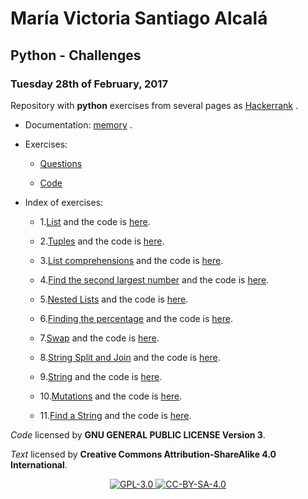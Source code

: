 # María Victoria Santiago Alcalá

## Python - Challenges

### Tuesday 28th of February, 2017

Repository with **python** exercises from several pages as [Hackerrank](https://www.hackerrank.com/domains/python) .

* Documentation: [memory](https://stiago.github.io/Python/) .

* Exercises:
    
    - [Questions](https://github.com/STiago/Python/tree/master/Questions)
    
    - [Code](https://github.com/STiago/Python/tree/master/Code)

* Index of exercises:

    - 1.[List](https://github.com/STiago/Python/blob/master/Questions/1Lists.md) and the code is [here](https://github.com/STiago/Python/blob/master/Code/1lists.py).

    - 2.[Tuples](https://github.com/STiago/Python/blob/master/Questions/2Tuples.md) and the code is [here](https://github.com/STiago/Python/blob/master/Code/2tuples.py).

    - 3.[List comprehensions](https://github.com/STiago/Python/blob/master/Questions/3ListComprehension.md) and the code is [here](https://github.com/STiago/Python/blob/master/Code/3listcomprehension.py).

    - 4.[Find the second largest number](https://github.com/STiago/Python/blob/master/Questions/4SLNumber.md) and the code is [here](https://github.com/STiago/Python/blob/master/Code/4SecondLargest.py).

    - 5.[Nested Lists](https://github.com/STiago/Python/blob/master/Questions/5NestedList.md) and the code is [here](https://github.com/STiago/Python/blob/master/Code/5nestedlist.py).

    - 6.[Finding the percentage](https://github.com/STiago/Python/blob/master/Questions/6FindingPercentage.md) and the code is [here](https://github.com/STiago/Python/blob/master/Code/6Fpercentage.py).

    - 7.[Swap](https://github.com/STiago/Python/blob/master/Questions/7Swap.md) and the code is [here](https://github.com/STiago/Python/blob/master/Code/7Swap.py).

    - 8.[String Split and Join](https://github.com/STiago/Python/blob/master/Questions/8StringSplitJoin.md) and the code is [here](https://github.com/STiago/Python/blob/master/Code/8StringSplitJoin.py).

    - 9.[String](https://github.com/STiago/Python/blob/master/Questions/9String.md) and the code is [here](https://github.com/STiago/Python/blob/master/Code/9String.py).

    - 10.[Mutations](https://github.com/STiago/Python/blob/master/Questions/10Mutations.md) and the code is [here](https://github.com/STiago/Python/blob/master/Code/10Mutations.py).

    - 11.[Find a String](https://github.com/STiago/Python/blob/master/Questions/11FindString.md) and the code is [here](https://github.com/STiago/Python/blob/master/Code/11FindString.py).

_Code_ licensed by **GNU GENERAL PUBLIC LICENSE Version 3**.

_Text_ licensed by **Creative Commons Attribution-ShareAlike 4.0 International**.

<p align="center">
<a href="http://www.gnu.org/licenses/gpl-3.0.html">
<img alt="GPL-3.0" src="https://dl.dropboxusercontent.com/s/t0ylvis7f1stcu7/GPL-3.0.png">
</a>
<a href="https://creativecommons.org/licenses/by-sa/4.0/legalcode">
<img alt="CC-BY-SA-4.0" src="https://dl.dropboxusercontent.com/s/sb421l5usayaigo/CC-BY-SA-4.0.png">
</a>
</p>



